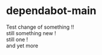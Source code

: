 # dependabot-main

Test change of something !!  
still something new !  
still one !  
and yet more
